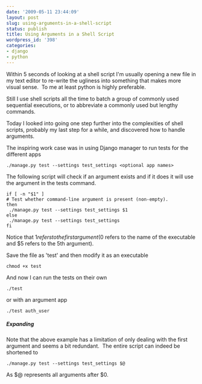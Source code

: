 ```yaml
---
date: '2009-05-11 23:44:09'
layout: post
slug: using-arguments-in-a-shell-script
status: publish
title: Using Arguments in a Shell Script
wordpress_id: '398'
categories:
- django
- python
---
```


Within 5 seconds of looking at a shell script I'm usually opening a new file in my text editor to re-write the ugliness into something that makes more visual sense.  To me at least python is highly preferable.

Still I use shell scripts all the time to batch a group of commonly used sequential executions, or to abbreviate a commonly used but lengthy commands.

Today I looked into going one step further into the complexities of shell scripts, probably my last step for a while, and discovered how to handle arguments.

The inspiring work case was in using Django manager to run tests for the different apps

    
    ./manage.py test --settings test_settings <optional app names>


The following script will check if an argument exists and if it does it will use the argument in the tests command.

    
    if [ -n "$1" ]
    # Test whether command-line argument is present (non-empty).
    then
     ./manage.py test --settings test_settings $1
    else
     ./manage.py test --settings test_settings
    fi


Notice that $1 refers to the first argument ($0 refers to the name of the executable and $5 refers to the 5th argument).

Save the file as 'test' and then modify it as an executable

    
    chmod +x test


And now I can run the tests on their own

    
    ./test


or with an argument app

    
    ./test auth_user




##### Expanding


Note that the above example has a limitation of only dealing with the first argument and seems a bit redundant.  The entire script can indeed be shortened to

    
    ./manage.py test --settings test_settings $@


As $@ represents all arguments after $0.
